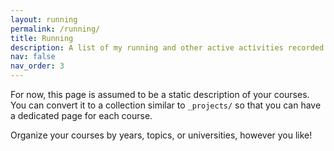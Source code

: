 ```yaml
---
layout: running
permalink: /running/
title: Running
description: A list of my running and other active activities recorded on either STRAVA, Runtastic or extracted from Instagram highlights.
nav: false
nav_order: 3
---
```

For now, this page is assumed to be a static description of your courses. You can convert it to a collection similar to `_projects/` so that you can have a dedicated page for each course.

Organize your courses by years, topics, or universities, however you like!
